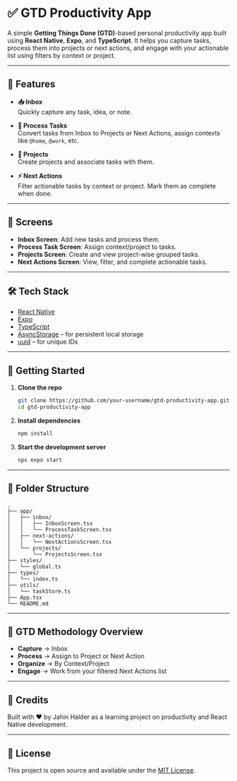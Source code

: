 # ✅ GTD Productivity App

A simple **Getting Things Done (GTD)**-based personal productivity app built using **React Native**, **Expo**, and **TypeScript**. It helps you capture tasks, process them into projects or next actions, and engage with your actionable list using filters by context or project.

---

## 🧠 Features

- **📥 Inbox**  
  Quickly capture any task, idea, or note.

- **🧹 Process Tasks**  
  Convert tasks from Inbox to Projects or Next Actions, assign contexts like `@home`, `@work`, etc.

- **📁 Projects**  
  Create projects and associate tasks with them.

- **⚡ Next Actions**  
  Filter actionable tasks by context or project. Mark them as complete when done.

---

## 📱 Screens

- **Inbox Screen**: Add new tasks and process them.
- **Process Task Screen**: Assign context/project to tasks.
- **Projects Screen**: Create and view project-wise grouped tasks.
- **Next Actions Screen**: View, filter, and complete actionable tasks.

---

## 🛠️ Tech Stack

- [React Native](https://reactnative.dev/)
- [Expo](https://expo.dev/)
- [TypeScript](https://www.typescriptlang.org/)
- [AsyncStorage](https://github.com/react-native-async-storage/async-storage) – for persistent local storage
- [uuid](https://www.npmjs.com/package/uuid) – for unique IDs

---

## 🚀 Getting Started

1. **Clone the repo**  
   ```bash
   git clone https://github.com/your-username/gtd-productivity-app.git
   cd gtd-productivity-app
   ```

2. **Install dependencies**  
   ```bash
   npm install
   ```

3. **Start the development server**  
   ```bash
   npx expo start
   ```

---

## 📁 Folder Structure

```
.
├── app/
│   ├── inbox/
│   │   ├── InboxScreen.tsx
│   │   └── ProcessTaskScreen.tsx
│   ├── next-actions/
│   │   └── NextActionsScreen.tsx
│   └── projects/
│       └── ProjectsScreen.tsx
├── styles/
│   └── global.ts
├── types/
│   └── index.ts
├── utils/
│   └── taskStore.ts
├── App.tsx
└── README.md
```

---

## 🔐 GTD Methodology Overview

- **Capture** → Inbox
- **Process** → Assign to Project or Next Action
- **Organize** → By Context/Project
- **Engage** → Work from your filtered Next Actions list

---

## 🙌 Credits

Built with ❤️ by Jahin Halder as a learning project on productivity and React Native development.

---

## 📄 License

This project is open source and available under the [MIT License](LICENSE).
